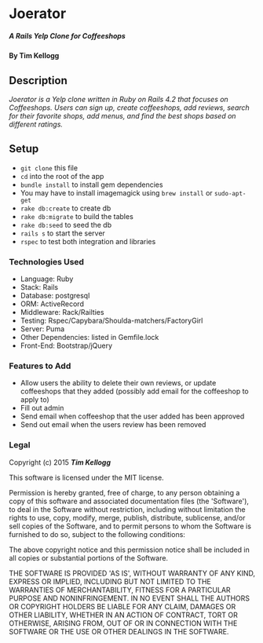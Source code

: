 # Joerator

##### _A Rails Yelp Clone for Coffeeshops_

#### By **Tim Kellogg**

## Description

_Joerator is a Yelp clone written in Ruby on Rails 4.2 that focuses on Coffeeshops. Users can sign up, create coffeeshops, add reviews, search for their favorite shops, add menus, and find the best shops based on different ratings._

##  Setup

* `git clone` this file
* `cd` into the root of the app
* `bundle install` to install gem dependencies
* You may have to install imagemagick using `brew install` or `sudo-apt-get`
* `rake db:create` to create db
* `rake db:migrate` to build the tables
* `rake db:seed` to seed the db
* `rails s` to start the server
* `rspec` to test both integration and libraries

### Technologies Used

* Language: Ruby
* Stack: Rails
* Database: postgresql
* ORM: ActiveRecord
* Middleware: Rack/Railties
* Testing: Rspec/Capybara/Shoulda-matchers/FactoryGirl
* Server: Puma
* Other Dependencies: listed in Gemfile.lock
* Front-End: Bootstrap/jQuery

### Features to Add

* Allow users the ability to delete their own reviews, or update coffeeshops that they added (possibly add email for the coffeeshop to apply to)
* Fill out admin
* Send email when coffeeshop that the user added has been approved
* Send out email when the users review has been removed

### Legal

Copyright (c) 2015 **_Tim Kellogg_**

This software is licensed under the MIT license.

Permission is hereby granted, free of charge, to any person obtaining a copy of this software and associated documentation files (the 'Software'), to deal in the Software without restriction, including without limitation the rights to use, copy, modify, merge, publish, distribute, sublicense, and/or sell copies of the Software, and to permit persons to whom the Software is furnished to do so, subject to the following conditions:

The above copyright notice and this permission notice shall be included in all copies or substantial portions of the Software.

THE SOFTWARE IS PROVIDED 'AS IS', WITHOUT WARRANTY OF ANY KIND, EXPRESS OR IMPLIED, INCLUDING BUT NOT LIMITED TO THE WARRANTIES OF MERCHANTABILITY, FITNESS FOR A PARTICULAR PURPOSE AND NONINFRINGEMENT. IN NO EVENT SHALL THE AUTHORS OR COPYRIGHT HOLDERS BE LIABLE FOR ANY CLAIM, DAMAGES OR OTHER LIABILITY, WHETHER IN AN ACTION OF CONTRACT, TORT OR OTHERWISE, ARISING FROM, OUT OF OR IN CONNECTION WITH THE SOFTWARE OR THE USE OR OTHER DEALINGS IN THE SOFTWARE.
